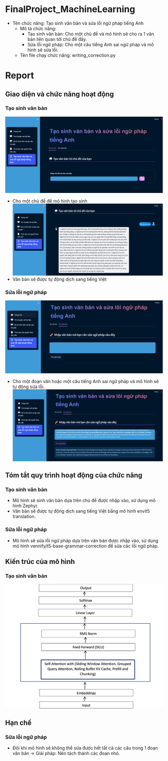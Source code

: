 # FinalProject_MachineLearning

- Tên chức năng: Tạo sinh văn bản và sửa lỗi ngữ pháp tiếng Anh
    - Mô tả chức năng: 
	    + Tạo sinh văn bản: Cho một chủ đề và mô hình sẽ cho ra 1 văn bản liên quan tới chủ đề đấy.
	    + Sửa lỗi ngữ pháp: Cho một câu tiếng Anh sai ngữ pháp và mô hình sẽ sửa lỗi.
    - Tên file chạy chức năng: writing_correction.py


# Report

## Giao diện và chức năng hoạt động

### Tạo sinh văn bản
![](./figures/writing_correction/topic.png)

- Cho một chủ đề để mô hình tạo sinh
![](./figures/writing_correction/Fermi.png)
- Văn bản sẽ được tự động dịch sang tiếng Việt


### Sửa lỗi ngữ pháp
![](./figures/writing_correction/grammar.png)
- Cho một đoạn văn hoặc một câu tiếng Anh sai ngữ pháp và mô hình sẽ tự động sửa lỗi.
![](./figures/writing_correction/correction.png)


## Tóm tắt quy trình hoạt động của chức năng
### Tạo sinh văn bản
- Mô hình sẽ sinh văn bản dựa trên chủ đề được nhập vào, sử dụng mô hình Zephyr.
- Văn bản sẽ được tự động dịch sang tiếng Việt bằng mô hình envit5 translation.

### Sửa lỗi ngữ pháp
- Mô hình sẽ sửa lỗi ngữ pháp dựa trên văn bản được nhập vào, sử dụng mô hình vennify/t5-base-grammar-correction để sửa các lỗi ngữ pháp.

## Kiến trúc của mô hình
### Tạo sinh văn bản
![](./figures/writing_correction/generate_architecture.png)


## Hạn chế
### Sửa lỗi ngữ pháp
- Đôi khi mô hình sẽ không thể sửa được hết tất cả các câu trong 1 đoạn văn bản -> Giải pháp: Nên tách thành các đoạn nhỏ.

